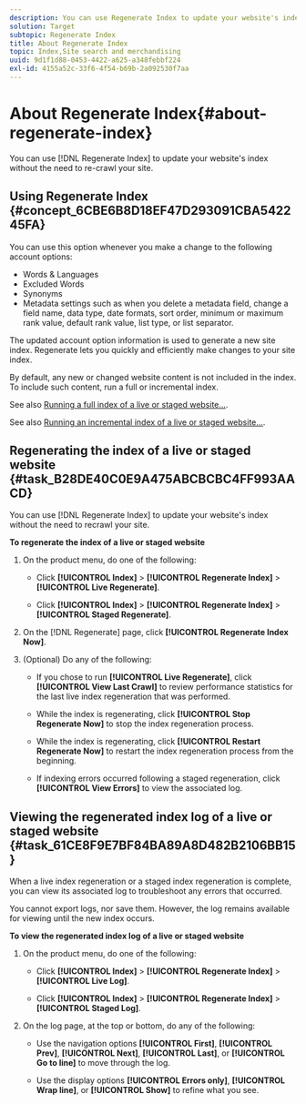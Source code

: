 ```yaml
---
description: You can use Regenerate Index to update your website's index without the need to re-crawl your site.
solution: Target
subtopic: Regenerate Index
title: About Regenerate Index
topic: Index,Site search and merchandising
uuid: 9d1f1d88-0453-4422-a625-a348febbf224
exl-id: 4155a52c-33f6-4f54-b69b-2a092530f7aa
---
```

# About Regenerate Index{#about-regenerate-index}

You can use [!DNL Regenerate Index] to update your website's index without the need to re-crawl your site.

## Using Regenerate Index {#concept_6CBE6B8D18EF47D293091CBA542245FA}

You can use this option whenever you make a change to the following account options:

* Words & Languages 
* Excluded Words 
* Synonyms 
* Metadata settings such as when you delete a metadata field, change a field name, data type, date formats, sort order, minimum or maximum rank value, default rank value, list type, or list separator.

The updated account option information is used to generate a new site index. Regenerate lets you quickly and efficiently make changes to your site index.

By default, any new or changed website content is not included in the index. To include such content, run a full or incremental index.

See also [Running a full index of a live or staged website...](../c-about-index-menu/c-about-full-index.md#task_F7FE04D8A1654A7787FCCA31B45EB42D).

See also [Running an incremental index of a live or staged website...](../c-about-index-menu/c-about-incremental-index.md#task_9BFB6157F3884B2FAECB7E0E9CA318CB). 

## Regenerating the index of a live or staged website {#task_B28DE40C0E9A475ABCBCBC4FF993AACD}

You can use [!DNL Regenerate Index] to update your website's index without the need to recrawl your site.

**To regenerate the index of a live or staged website** 

1. On the product menu, do one of the following:

    * Click **[!UICONTROL Index]** > **[!UICONTROL Regenerate Index]** > **[!UICONTROL Live Regenerate]**. 
    
    * Click **[!UICONTROL Index]** > **[!UICONTROL Regenerate Index]** > **[!UICONTROL Staged Regenerate]**.

1. On the [!DNL Regenerate] page, click **[!UICONTROL Regenerate Index Now]**.
1. (Optional) Do any of the following:

    * If you chose to run **[!UICONTROL Live Regenerate]**, click **[!UICONTROL View Last Crawl]** to review performance statistics for the last live index regeneration that was performed. 
    
    * While the index is regenerating, click **[!UICONTROL Stop Regenerate Now]** to stop the index regeneration process. 
    * While the index is regenerating, click **[!UICONTROL Restart Regenerate Now]** to restart the index regeneration process from the beginning. 
    * If indexing errors occurred following a staged regeneration, click **[!UICONTROL View Errors]** to view the associated log.

## Viewing the regenerated index log of a live or staged website {#task_61CE8F9E7BF84BA89A8D482B2106BB15}

When a live index regeneration or a staged index regeneration is complete, you can view its associated log to troubleshoot any errors that occurred.

You cannot export logs, nor save them. However, the log remains available for viewing until the new index occurs.

**To view the regenerated index log of a live or staged website** 

1. On the product menu, do one of the following:

    * Click **[!UICONTROL Index]** > **[!UICONTROL Regenerate Index]** > **[!UICONTROL Live Log]**. 
    
    * Click **[!UICONTROL Index]** > **[!UICONTROL Regenerate Index]** > **[!UICONTROL Staged Log]**.

1. On the log page, at the top or bottom, do any of the following:

    * Use the navigation options **[!UICONTROL First]**, **[!UICONTROL Prev]**, **[!UICONTROL Next]**, **[!UICONTROL Last]**, or **[!UICONTROL Go to line]** to move through the log. 
    
    * Use the display options **[!UICONTROL Errors only]**, **[!UICONTROL Wrap line]**, or **[!UICONTROL Show]** to refine what you see.
